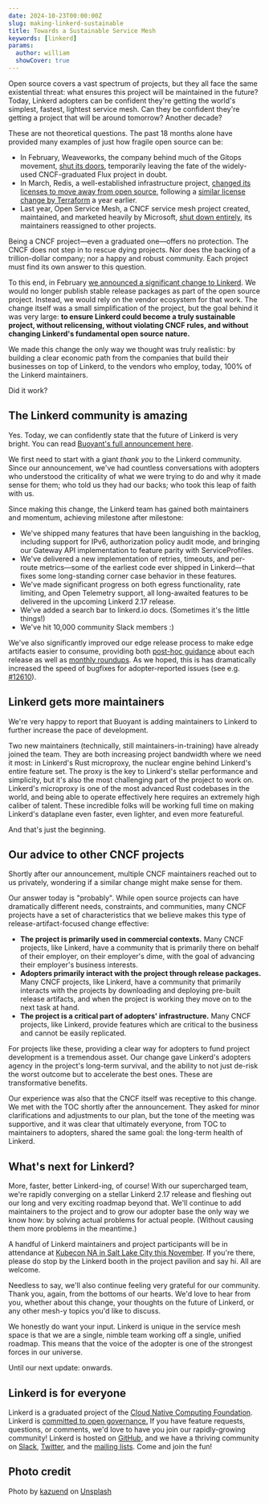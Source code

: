 ```yaml
---
date: 2024-10-23T00:00:00Z
slug: making-linkerd-sustainable
title: Towards a Sustainable Service Mesh
keywords: [linkerd]
params:
  author: william
  showCover: true
---
```


Open source covers a vast spectrum of projects, but they all face the same
existential threat: what ensures this project will be maintained in the future?
Today, Linkerd adopters can be confident they're getting the world's simplest,
fastest, lightest service mesh. Can they be confident they're getting a project
that will be around tomorrow? Another decade?

These are not theoretical questions. The past 18 months alone have provided many
examples of just how fragile open source can be:

* In February, Weaveworks, the company behind much of the Gitops movement,
  [shut its
  doors](https://thenewstack.io/end-of-an-era-weaveworks-closes-shop-amid-cloud-native-turbulence/),
  temporarily leaving the fate of the widely-used CNCF-graduated Flux project in
  doubt.
* In March, Redis, a well-established infrastructure project, [changed its
  licenses to move away from open
  source](https://redis.io/blog/redis-adopts-dual-source-available-licensing/),
  following a [similar license change by
  Terraform](https://www.hashicorp.com/blog/hashicorp-adopts-business-source-license)
  a year earlier.
* Last year, Open Service Mesh, a CNCF service mesh project created, maintained,
  and marketed heavily by Microsoft, [shut down
  entirely](https://openservicemesh.io/blog/osm-project-update/), its
  maintainers reassigned to other projects.

Being a CNCF project—even a graduated one—offers no protection. The CNCF does
not step in to rescue dying projects. Nor does the backing of a trillion-dollar
company; nor a happy and robust community. Each project must find its own answer
to this question.

To this end, in February [we announced a significant change to
Linkerd](https://linkerd.io/2024/02/21/announcing-linkerd-2.15/). We would no
longer publish stable release packages as part of the open source project.
Instead, we would rely on the vendor ecosystem for that work. The change itself
was a small simplification of the project, but the goal behind it was very
large: **to ensure Linkerd could become a truly sustainable project, without
relicensing, without violating CNCF rules, and without changing Linkerd's
fundamental open source nature.**

We made this change the only way we thought was truly realistic: by building a
clear economic path from the companies that build their businesses on top of
Linkerd, to the vendors who employ, today, 100% of the Linkerd maintainers.

Did it work?

## The Linkerd community is amazing

Yes. Today, we can confidently state that the future of Linkerd is very bright.
You can read [Buoyant's full announcement
here](https://buoyant.io/blog/linkerd-forever).

We first need to start with a giant *thank you* to the Linkerd community. Since
our announcement, we've had countless conversations with adopters who understood
the criticality of what we were trying to do and why it made sense for them; who
told us they had our backs; who took this leap of faith with us.

Since making this change, the Linkerd team has gained both maintainers and
momentum, achieving milestone after milestone:

* We've shipped many features that have been languishing in the backlog,
  including support for IPv6, authorization policy audit mode, and bringing our
  Gateway API implementation to feature parity with ServiceProfiles.
* We've delivered a new implementation of retries, timeouts, and per-route
  metrics—some of the earliest code ever shipped in Linkerd—that fixes some
  long-standing corner case behavior in these features.
* We've made significant progress on both egress functionality, rate limiting,
  and Open Telemetry support, all long-awaited features to be delivered in the
  upcoming Linkerd 2.17 release.
* We've added a search bar to linkerd.io docs. (Sometimes it's the little
  things!)
* We've hit 10,000 community Slack members :)

We've also significantly improved our edge release process to make edge
artifacts easier to consume, providing both [post-hoc
guidance](https://github.com/linkerd/linkerd2/releases) about each release as
well as [monthly
roundups](https://linkerd.io/2024/09/06/linkerd-edge-release-roundup/). As we
hoped, this is has dramatically increased the speed of bugfixes for
adopter-reported issues (see e.g.
[#12610](https://github.com/linkerd/linkerd2/issues/12610)).

## Linkerd gets more maintainers

We're very happy to report that Buoyant is adding maintainers to Linkerd to
further increase the pace of development.

Two new maintainers (technically, still maintainers-in-training) have already
joined the team. They are both increasing project bandwidth where we need it
most: in Linkerd's Rust microproxy, the nuclear engine behind Linkerd's entire
feature set. The proxy is the key to Linkerd's stellar performance and
simplicity, but it's also the most challenging part of the project to work on.
Linkerd's microproxy is one of the most advanced Rust codebases in the world,
and being able to operate effectively here requires an extremely high caliber of
talent.  These incredible folks will be working full time on making Linkerd's
dataplane even faster, even lighter, and even more featureful.

And that's just the beginning.

## Our advice to other CNCF projects

Shortly after our announcement, multiple CNCF maintainers reached out to us
privately, wondering if a similar change might make sense for them.

Our answer today is "probably". While open source projects can have dramatically
different needs, constraints, and communities, many CNCF projects have a set of
characteristics that we believe makes this type of release-artifact-focused
change effective:

* **The project is primarily used in commercial contexts.** Many CNCF projects,
  like Linkerd, have a community that is primarily there on behalf of their
  employer, on their employer's dime, with the goal of advancing their
  employer's business interests.
* **Adopters primarily interact with the project through release packages.**
  Many CNCF projects, like Linkerd, have a community that primarily interacts
  with the projects by downloading and deploying pre-built release artifacts,
  and when the project is working they move on to the next task at hand.
* **The project is a critical part of adopters' infrastructure.** Many CNCF
  projects, like Linkerd, provide features which are critical to the business
  and cannot be easily replicated.

For projects like these, providing a clear way for adopters to fund project
development is a tremendous asset. Our change gave Linkerd's adopters agency in
the project's long-term survival, and the ability to not just de-risk the worst
outcome but to accelerate the best ones. These are transformative benefits.

Our experience was also that the CNCF itself was receptive to this change. We
met with the TOC shortly after the announcement. They asked for minor
clarifications and adjustments to our plan, but the tone of the meeting was
supportive, and it was clear that ultimately everyone, from TOC to maintainers
to adopters, shared the same goal: the long-term health of Linkerd.

## What's next for Linkerd?

More, faster, better Linkerd-ing, of course! With our supercharged team, we're
rapidly converging on a stellar Linkerd 2.17 release and fleshing out our long
and very exciting roadmap beyond that. We'll continue to add maintainers to the
project and to grow our adopter base the only way we know how: by solving actual
problems for actual people. (Without causing them more problems in the
meantime.)

A handful of Linkerd maintainers and project participants will be in attendance
at [Kubecon NA in Salt Lake City this
November](https://buoyant.io/blog/linkerd-community-guide-to-kubecon-cloudnativecon-na-2024-in-salt-lake-city).
If you're there, please do stop by the Linkerd booth in the project pavilion and
say hi. All are welcome.

Needless to say, we'll also continue feeling very grateful for our community.
Thank you, again, from the bottoms of our hearts. We'd love to hear from you,
whether about this change, your thoughts on the future of Linkerd, or any other
mesh-y topics you'd like to discuss.

We honestly do want your input. Linkerd is unique in the service mesh space is
that we are a single, nimble team working off a single, unified roadmap. This
means that the voice of the adopter is one of the strongest forces in our
universe.

Until our next update: onwards.

## Linkerd is for everyone

Linkerd is a graduated project of the [Cloud Native Computing
Foundation](https://cncf.io/). Linkerd is [committed to open
governance.](/2019/10/03/linkerds-commitment-to-open-governance/) If you have
feature requests, questions, or comments, we'd love to have you join our
rapidly-growing community! Linkerd is hosted on
[GitHub](https://github.com/linkerd/), and we have a thriving community on
[Slack](https://slack.linkerd.io/), [Twitter](https://twitter.com/linkerd), and
the [mailing lists](/community/get-involved/). Come and join the fun!

## Photo credit

Photo by
[kazuend](https://unsplash.com/@kazuend?utm_content=creditCopyText&utm_medium=referral&utm_source=unsplash)
on
[Unsplash](https://unsplash.com/photos/worms-eye-view-of-forest-during-day-time-19SC2oaVZW0?utm_content=creditCopyText&utm_medium=referral&utm_source=unsplash)
